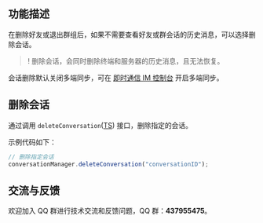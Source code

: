 ## 功能描述

在删除好友或退出群组后，如果不需要查看好友或群会话的历史消息，可以选择删除会话。

> ! 删除会话，会同时删除终端和服务器的历史消息，且无法恢复。

会话删除默认关闭多端同步，可在 [即时通信 IM 控制台](https://console.cloud.tencent.com/im-detail/login-message) 开启多端同步。

## 删除会话

通过调用 `deleteConversation`([TS](https://comm.qq.com/im-react-native-doc/classes/ConversationManager________.V2TIMConversationManager.html#deleteConversation)) 接口，删除指定的会话。

示例代码如下：

```javascript
// 删除指定会话
conversationManager.deleteConversation("conversationID");
```

## 交流与反馈

欢迎加入 QQ 群进行技术交流和反馈问题，QQ 群：**437955475**。
